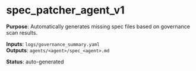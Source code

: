 # spec_patcher_agent_v1

**Purpose**: Automatically generates missing spec files based on governance scan results.

**Inputs**: `logs/governance_summary.yaml`  
**Outputs**: `agents/<agent>/spec_<agent>.md`

**Status**: auto-generated
